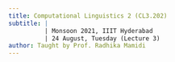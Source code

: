 ```yaml
---
title: Computational Linguistics 2 (CL3.202)
subtitle: |
          | Monsoon 2021, IIIT Hyderabad
          | 24 August, Tuesday (Lecture 3)
author: Taught by Prof. Radhika Mamidi
---
```


